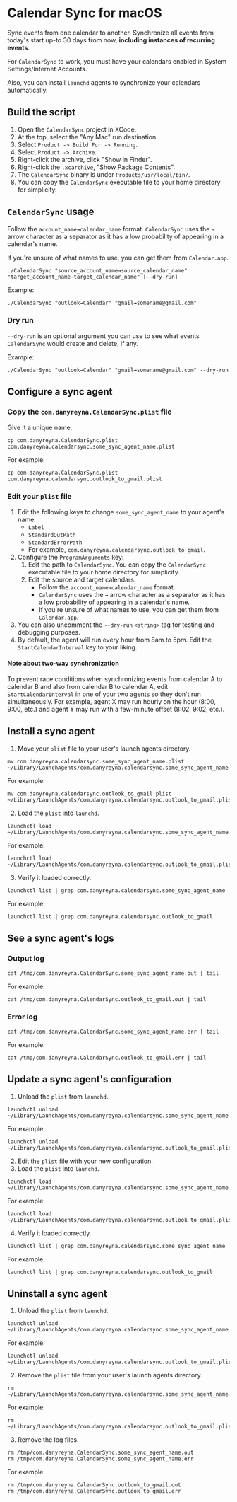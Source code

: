 # Calendar Sync for macOS

Sync events from one calendar to another.
Synchronize all events from today's start up-to 30 days from now, **including instances of recurring events**.

For `CalendarSync` to work, you must have your calendars enabled in System Settings/Internet Accounts.

Also, you can install `launchd` agents to synchronize your calendars automatically.

## Build the script

1. Open the `CalendarSync` project in XCode.
2. At the top, select the "Any Mac" run destination.
3. Select `Product -> Build For -> Running`.
4. Select `Product -> Archive`.
5. Right-click the archive, click "Show in Finder".
6. Right-click the `.xcarchive`, "Show Package Contents".
7. The `CalendarSync` binary is under `Products/usr/local/bin/`.
8. You can copy the `CalendarSync` executable file to your home directory for simplicity.

## `CalendarSync` usage

Follow the `account_name→calendar_name` format.
`CalendarSync` uses the `→` arrow character as a separator as it has a low probability of appearing in a calendar's name.

If you're unsure of what names to use, you can get them from `Calendar.app`.

```commandline
./CalendarSync "source_account_name→source_calendar_name" "target_account_name→target_calendar_name" [--dry-run]
```

Example:

```commandline
./CalendarSync "outlook→Calendar" "gmail→somename@gmail.com"
```

### Dry run

`--dry-run` is an optional argument you can use to see what events `CalendarSync` would create and delete, if any.

Example:

```commandline
./CalendarSync "outlook→Calendar" "gmail→somename@gmail.com" --dry-run
```

## Configure a sync agent

### Copy the `com.danyreyna.CalendarSync.plist` file

Give it a unique name.

```commandline
cp com.danyreyna.CalendarSync.plist com.danyreyna.calendarsync.some_sync_agent_name.plist
```

For example:

```commandline
cp com.danyreyna.CalendarSync.plist com.danyreyna.calendarsync.outlook_to_gmail.plist
```

### Edit your `plist` file

1. Edit the following keys to change `some_sync_agent_name` to your agent's name:
   - `Label`
   - `StandardOutPath`
   - `StandardErrorPath`
   - For example, `com.danyreyna.calendarsync.outlook_to_gmail`.
2. Configure the `ProgramArguments` key:
   1. Edit the path to `CalendarSync`. You can copy the `CalendarSync` executable file to your home directory for simplicity.
   2. Edit the source and target calendars.
      - Follow the `account_name→calendar_name` format.
      - `CalendarSync` uses the `→` arrow character as a separator as it has a low probability of appearing in a calendar's name.
      - If you're unsure of what names to use, you can get them from `Calendar.app`.
3. You can also uncomment the `--dry-run` `<string>` tag for testing and debugging purposes.
4. By default, the agent will run every hour from 8am to 5pm. Edit the `StartCalendarInterval` key to your liking.

#### Note about two-way synchronization

To prevent race conditions when synchronizing events from calendar A to calendar B and also from calendar B to calendar A, edit `StartCalendarInterval` in one of your two agents so they don't run simultaneously.
For example, agent X may run hourly on the hour (8:00, 9:00, etc.) and agent Y may run with a few-minute offset (8:02, 9:02, etc.).

## Install a sync agent

1. Move your `plist` file to your user's launch agents directory.

```commandline
mv com.danyreyna.calendarsync.some_sync_agent_name.plist ~/Library/LaunchAgents/com.danyreyna.calendarsync.some_sync_agent_name.plist
```

For example:

```commandline
mv com.danyreyna.calendarsync.outlook_to_gmail.plist ~/Library/LaunchAgents/com.danyreyna.calendarsync.outlook_to_gmail.plist
```

2. Load the `plist` into `launchd`.

```commandline
launchctl load ~/Library/LaunchAgents/com.danyreyna.calendarsync.some_sync_agent_name.plist
```

For example:

```commandline
launchctl load ~/Library/LaunchAgents/com.danyreyna.calendarsync.outlook_to_gmail.plist
```

3. Verify it loaded correctly.

```commandline
launchctl list | grep com.danyreyna.calendarsync.some_sync_agent_name
```

For example:

```commandline
launchctl list | grep com.danyreyna.calendarsync.outlook_to_gmail
```

## See a sync agent's logs

### Output log

```commandline
cat /tmp/com.danyreyna.CalendarSync.some_sync_agent_name.out | tail 
```

For example:

```commandline
cat /tmp/com.danyreyna.CalendarSync.outlook_to_gmail.out | tail 
```

### Error log

```commandline
cat /tmp/com.danyreyna.CalendarSync.some_sync_agent_name.err | tail 
```

For example:

```commandline
cat /tmp/com.danyreyna.CalendarSync.outlook_to_gmail.err | tail 
```

## Update a sync agent's configuration

1. Unload the `plist` from `launchd`.

```commandline
launchctl unload ~/Library/LaunchAgents/com.danyreyna.calendarsync.some_sync_agent_name.plist
```

For example:

```commandline
launchctl unload ~/Library/LaunchAgents/com.danyreyna.calendarsync.outlook_to_gmail.plist
```

2. Edit the `plist` file with your new configuration.
3. Load the `plist` into `launchd`.

```commandline
launchctl load ~/Library/LaunchAgents/com.danyreyna.calendarsync.some_sync_agent_name.plist
```

For example:

```commandline
launchctl load ~/Library/LaunchAgents/com.danyreyna.calendarsync.outlook_to_gmail.plist
```

4. Verify it loaded correctly.

```commandline
launchctl list | grep com.danyreyna.calendarsync.some_sync_agent_name
```

For example:

```commandline
launchctl list | grep com.danyreyna.calendarsync.outlook_to_gmail
```

## Uninstall a sync agent

1. Unload the `plist` from `launchd`.

```commandline
launchctl unload ~/Library/LaunchAgents/com.danyreyna.calendarsync.some_sync_agent_name.plist
```

For example:

```commandline
launchctl unload ~/Library/LaunchAgents/com.danyreyna.calendarsync.outlook_to_gmail.plist
```

2. Remove the `plist` file from your user's launch agents directory.

```commandline
rm ~/Library/LaunchAgents/com.danyreyna.calendarsync.some_sync_agent_name.plist
```

For example:

```commandline
rm ~/Library/LaunchAgents/com.danyreyna.calendarsync.outlook_to_gmail.plist
```

3. Remove the log files.

```commandline
rm /tmp/com.danyreyna.CalendarSync.some_sync_agent_name.out 
rm /tmp/com.danyreyna.CalendarSync.some_sync_agent_name.err 
```

For example:

```commandline
rm /tmp/com.danyreyna.CalendarSync.outlook_to_gmail.out 
rm /tmp/com.danyreyna.CalendarSync.outlook_to_gmail.err 
```
